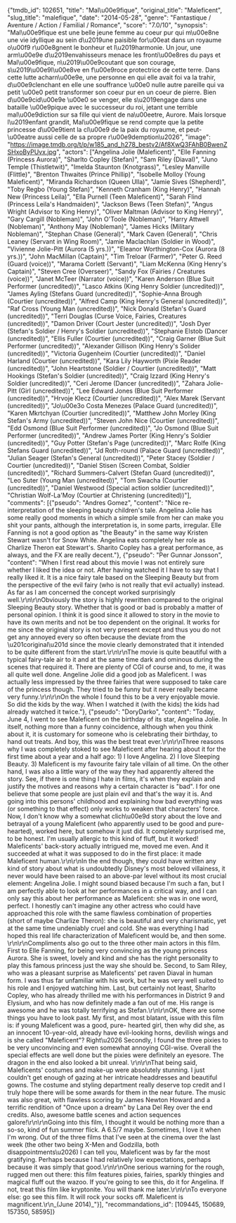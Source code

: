 {"tmdb_id": 102651, "title": "Mal\u00e9fique", "original_title": "Maleficent", "slug_title": "malefique", "date": "2014-05-28", "genre": "Fantastique / Aventure / Action / Familial / Romance", "score": "7.0/10", "synopsis": "Mal\u00e9fique est une belle jeune femme au coeur pur qui m\u00e8ne une  vie idyllique au sein d\u2019une paisible for\u00eat dans un royaume o\u00f9 r\u00e8gnent le bonheur et l\u2019harmonie. Un jour, une arm\u00e9e d\u2019envahisseurs menace les fronti\u00e8res du pays et Mal\u00e9fique, n\u2019\u00e9coutant que son courage, s\u2019\u00e9l\u00e8ve en f\u00e9roce protectrice de cette terre. Dans cette lutte acharn\u00e9e, une personne en qui elle avait foi va la trahir, d\u00e9clenchant en elle une souffrance \u00e0 nulle autre pareille qui va petit \u00e0 petit transformer son coeur pur en un coeur de pierre. Bien d\u00e9cid\u00e9e \u00e0 se venger, elle s\u2019engage dans une bataille \u00e9pique avec le successeur du roi, jetant une terrible mal\u00e9diction sur sa fille qui vient de na\u00eetre, Aurore. Mais lorsque l\u2019enfant grandit, Mal\u00e9fique se rend compte que la petite princesse d\u00e9tient la cl\u00e9 de la paix du royaume, et peut-\u00eatre aussi celle de sa propre r\u00e9demption\u2026", "image": "https://image.tmdb.org/t/p/w185_and_h278_bestv2/Af8XwQ3FAhB0BwenZSHxoByPUvx.jpg", "actors": ["Angelina Jolie (Maleficent)", "Elle Fanning (Princess Aurora)", "Sharlto Copley (Stefan)", "Sam Riley (Diaval)", "Juno Temple (Thistletwit)", "Imelda Staunton (Knotgrass)", "Lesley Manville (Flittle)", "Brenton Thwaites (Prince Phillip)", "Isobelle Molloy (Young Maleficent)", "Miranda Richardson (Queen Ulla)", "Jamie Sives (Shepherd)", "Toby Regbo (Young Stefan)", "Kenneth Cranham (King Henry)", "Hannah New (Princess Leila)", "Ella Purnell (Teen Maleficent)", "Sarah Flind (Princess Leila's Handmaiden)", "Jackson Bews (Teen Stefan)", "Angus Wright (Advisor to King Henry)", "Oliver Maltman (Advisor to King Henry)", "Gary Cargill (Nobleman)", "John O'Toole (Nobleman)", "Harry Attwell (Nobleman)", "Anthony May (Nobleman)", "James Hicks (Military Nobleman)", "Stephan Chase (General)", "Mark Caven (General)", "Chris Leaney (Servant in Wing Room)", "Jamie Maclachlan (Soldier in Wood)", "Vivienne Jolie-Pitt (Aurora (5 yrs.))", "Eleanor Worthington-Cox (Aurora (8 yrs.))", "John MacMillan (Captain)", "Tim Treloar (Farmer)", "Peter G. Reed (Guard (voice))", "Marama Corlett (Servant)", "Liam McKenna (King Henry's Captain)", "Steven Cree (Overseer)", "Sandy Fox (Fairies / Creatures (voice))", "Janet McTeer (Narrator (voice))", "Karen Anderson (Blue Suit Performer (uncredited))", "Lasco Atkins (King Henry Soldier (uncredited))", "James Ayling (Stefans Guard (uncredited))", "Sophie-Anna Brough (Courtier (uncredited))", "Alfred Camp (King Henry's General (uncredited))", "Raf Cross (Young Man (uncredited))", "Nick Donald (Stefan's Guard (uncredited))", "Terri Douglas (Curse Voice, Fairies, Creatures (uncredited))", "Damon Driver (Court Jester (uncredited))", "Josh Dyer (Stefan's Soldier / Henry's Soldier (uncredited))", "Stephanie Elstob (Dancer (uncredited))", "Ellis Fuller (Courtier (uncredited))", "Craig Garner (Blue Suit Performer (uncredited))", "Alexander Gillison (King Henry's Solider (uncredited))", "Victoria Gugenheim (Courtier (uncredited))", "Daniel Harland (Courtier (uncredited))", "Kara Lily Hayworth (Pixie Reader (uncredited))", "John Heartstone (Soldier / Courtier (uncredited))", "Matt Hookings (Stefan's Soldier (uncredited))", "Craig Izzard (King Henry's Soldier (uncredited))", "Ceri Jerome (Dancer (uncredited))", "Zahara Jolie-Pitt (Girl (uncredited))", "Lee Edward Jones (Blue Suit Performer (uncredited))", "Hrvoje Klecz (Courtier (uncredited))", "Alex Marek (Servant (uncredited))", "Jo\u00e3o Costa Menezes (Palace Guard (uncredited))", "Karen Mkrtchyan (Courtier (uncredited))", "Matthew John Morley (King Stefan's Army (uncredited))", "Steven John Nice (Courtier (uncredited))", "Edd Osmond (Blue Suit Performer (uncredited))", "Jo Osmond (Blue Suit Performer (uncredited))", "Andrew James Porter (King Henry's Soldier (uncredited))", "Guy Potter (Stefan's Page (uncredited))", "Marc Rolfe (King Stefans Guard (uncredited))", "Jd Roth-round (Palace Guard (uncredited))", "Julian Seager (Stefan's General (uncredited))", "Peter Stacey (Soldier / Courtier (uncredited))", "Daniel Stisen (Screen Combat, Soldier (uncredited))", "Richard Summers-Calvert (Stefan Guard (uncredited))", "Leo Suter (Young Man (uncredited))", "Tom Swacha (Courtier (uncredited))", "Daniel Westwood (Special action soldier (uncredited))", "Christian Wolf-La'Moy  (Courtier at Christening (uncredited))"], "comments": [{"pseudo": "Andres Gomez", "content": "Nice re-interpretation of the sleeping beauty children's tale. Angelina Jolie has some really good moments in which a simple smile from her can make you shit your pants, although the interpretation is, in some parts, irregular. Elle Fanning is not a good option as \"the Beauty\" in the same way Kristen Stewart wasn't for Snow White. Angelina eats completely her role as Charlize Theron eat Stewart's. Sharito Copley has a great performance, as always, and the FX are really decent."}, {"pseudo": "Per Gunnar Jonsson", "content": "When I first read about this movie I was not entirely sure whether I liked the idea or not. After having watched it I have to say that I really liked it. It is a nice fairy tale based on the Sleeping Beauty but from the perspective of the evil fairy (who is not really that evil actually) instead. As far as I am concerned the concept worked surprisingly well.\r\n\r\nObviously the story is highly rewritten compared to the original Sleeping Beauty story. Whether that is good or bad is probably a matter of personal opinion. I think it is good since it allowed to story in the movie to have its own merits and not be too dependent on the original. It works for me since the original story is not very present except and thus you do not get any annoyed every so often because the deviate from the \u201coriginal\u201d since the movie clearly demonstrated that it intended to be quite different from the start.\r\n\r\nThe movie is quite beautiful with a typical fairy-tale air to it and at the same time dark and ominous during the scenes that required it. There are plenty of CGI of course and, to me, it was all quite well done. Angeline Jolie did a good job as Maleficent. I was actually less impressed by the three fairies that were supposed to take care of the princess though. They tried to be funny but it never really became very funny.\r\n\r\nOn the whole I found this to be a very enjoyable movie. So did the kids by the way. When I watched it  (with the kids) the kids had already watched it twice."}, {"pseudo": "DoryDarko", "content": "Today, June 4, I went to see Maleficent on the birthday of its star, Angelina Jolie. In itself, nothing more than a funny coincidence, although when you think about it, it is customary for someone who is celebrating their birthday, to hand out treats. And boy, this was the best treat ever.\r\n\r\nThree reasons why I was completely stoked to see Maleficent after hearing about it for the first time about a year and a half ago: 1) I love Angelina. 2) I love Sleeping Beauty. 3) Maleficent is my favourite fairy tale villain of all time. On the other hand, I was also a little wary of the way they had apparently altered the story. See, if there is one thing I hate in films, it's when they explain and justify the motives and reasons why a certain character is \"bad\". I for one believe that some people are just plain evil and that's the way it is. And going into this persons' childhood and explaining how bad everything was (or something to that effect) only works to weaken that characters' force. Now, I don't know why a somewhat clich\u00e9d story about the love and betrayal of a young Maleficent (who apparently used to be good and pure-hearted), worked here, but somehow it just did. It completely surprised me, to be honest. I'm usually allergic to this kind of fluff, but it worked! Maleficents' back-story actually intrigued me, moved me even. And it succeeded at what it was supposed to do in the first place: it made Maleficent human.\r\n\r\nIn the end though, they could have written any kind of story about what is undoubtedly Disney's most beloved villainess, it never would have been raised to an above-par level without its most crucial element: Angelina Jolie. I might sound biased because I'm such a fan, but I am perfectly able to look at her performances in a critical way, and I can only say this about her performance as Maleficent: she was in one word, perfect. I honestly can't imagine any other actress who could have approached this role with the same flawless combination of properties (short of maybe Charlize Theron): she is beautiful and very charismatic, yet at the same time undeniably cruel and cold. She was everything I had hoped this real life characterization of Maleficent would be, and then some. \r\n\r\nCompliments also go out to the three other main actors in this film. First to Elle Fanning, for being very convincing as the young princess Aurora. She is sweet, lovely and kind and she has the right personality to play this famous princess just the way she should be. Second, to Sam Riley, who was a pleasant surprise as Maleficents' pet raven Diaval in human form. I was thus far unfamiliar with his work, but he was very well suited to his role and I enjoyed watching him. Last, but certainly not least, Sharlto Copley, who has already thrilled me with his performances in District 9 and Elysium, and who has now definitely made a fan out of me. His range is awesome and he was totally terrifying as Stefan.\r\n\r\nOK, there are some things you have to look past. My first, and most blatant, issue with this film is: if young Maleficent was a good, pure- hearted girl, then why did she, as an innocent 10-year-old, already have evil-looking horns, devilish wings and is she called \"Maleficent\"? Right\u2026 Secondly, I found the three pixies to be very unconvincing and even somewhat annoying CGI-wise. Overall the special effects are well done but the pixies were definitely an eyesore. The dragon in the end also looked a bit unreal. \r\n\r\nThat being said, Maleficents' costumes and make-up were absolutely stunning. I just couldn't get enough of gazing at her intricate headdresses and beautiful gowns. The costume and styling department really deserve top credit and I truly hope there will be some awards for them in the near future. The music was also great, with flawless scoring by James Newton Howard and a terrific rendition of \"Once upon a dream\" by Lana Del Rey over the end credits. Also, awesome battle scenes and action sequences galore!\r\n\r\nGoing into this film, I thought it would be nothing more than a so-so, kind of fun summer flick. A 6.5/7 maybe. Sometimes, I love it when I'm wrong. Out of the three films that I've seen at the cinema over the last week (the other two being X-Men and Godzilla, both disappointments\u2026) I can tell you, Maleficent was by far the most gratifying. Perhaps because I had relatively low expectations, perhaps because it was simply that good.\r\n\r\nOne serious warning for the rough, rugged men out there: this film features pixies, fairies, sparkly thingies and magical fluff out the wazoo. If you're going to see this, do it for Angelina. If not, treat this film like kryptonite. You will thank me later.\r\n\r\nTo everyone else: go see this film. It will rock your socks off. Maleficent is magnificent.\r\n_(June 2014)_"}], "recommandations_id": [109445, 150689, 157350, 58595]}
